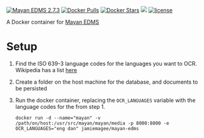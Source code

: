 [![Mayan EDMS 2.7.3](https://img.shields.io/badge/Mayan%20EDMS-2.7.3-brightgreen.svg)]() 
[![Docker Pulls](https://img.shields.io/docker/pulls/jamiemagee/mayan-edms.svg?maxAge=2592000)](https://hub.docker.com/r/jamiemagee/mayan-edms/)
[![Docker Stars](https://img.shields.io/docker/stars/jamiemagee/mayan-edms.svg?maxAge=2592000)](https://hub.docker.com/r/jamiemagee/mayan-edms/)
[![](https://images.microbadger.com/badges/image/jamiemagee/mayan-edms.svg)](https://microbadger.com/images/jamiemagee/mayan-edms "Get your own image badge on microbadger.com")
[![license](https://img.shields.io/github/license/jamiemagee/docker-mayan-edms.svg?maxAge=2592000)]()

A Docker container for [Mayan EDMS](https://gitlab.com/mayan-edms/mayan-edms)

Setup
=====
1. Find the ISO 639-3 language codes for the languages you want to OCR. Wikipedia has a list [here](https://en.wikipedia.org/wiki/List_of_ISO_639-1_codes)
2. Create a folder on the host machine for the database, and documents to be persisted
3. Run the docker container, replacing the `OCR_LANGUAGES` variable with the language codes for the from step 1.
	
	`docker run -d --name="mayan" -v /path/on/host:/usr/src/mayan/mayan/media -p 8000:8000 -e OCR_LANGUAGES="eng dan" jamiemagee/mayan-edms`
 
